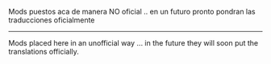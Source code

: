 Mods puestos aca de manera NO oficial .. en un futuro pronto pondran las traducciones oficialmente

-------------------------------------------------------------------------------------------------------------
Mods placed here in an unofficial way ... in the future they will soon put the translations officially.


